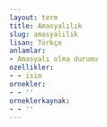 ```yaml
---
layout: term
title: Amasyalılık
slug: amasyalilik
lisan: Türkçe
anlamlar:
- Amasyalı olma durumu
ozellikler:
- - isim
ornekler:
- - ''
orneklerkaynak:
- - ''
---
```

